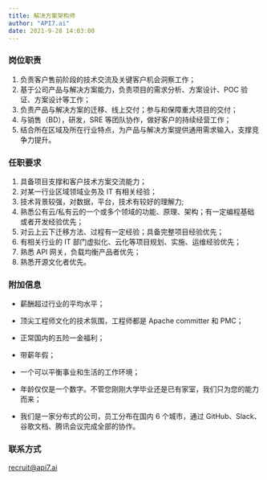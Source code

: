 ```yaml
---
title: 解决方案架构师
author: "API7.ai"
date: 2021-9-28 14:03:00
---
```


### 岗位职责

1. 负责客户售前阶段的技术交流及关键客户机会洞察工作；
2. 基于公司产品与解决方案能力，负责项目的需求分析、方案设计、POC 验证、方案设计等工作；
3. 负责产品与解决方案的迁移、线上交付；参与和保障重大项目的交付；
4. 与销售（BD），研发，SRE 等团队协作，做好客户的持续经营工作；
5. 结合所在区域及所在行业特点，为产品与解决方案提供通用需求输入，支撑竞争力提升。

### 任职要求

1. 具备项目支撑和客户技术方案交流能力；
2. 对某一行业区域领域业务及 IT 有相关经验；
3. 技术背景较强，对数据，平台，技术有较好的理解力;
4. 熟悉公有云/私有云的一个或多个领域的功能、原理、架构；有一定编程基础或者开发经验优先；
5. 对云上云下迁移方法、过程有一定经验；具备完整项目经验优先；
6. 有相关行业的 IT 部门虚拟化、云化等项目规划、实施、运维经验优先；
7. 熟悉 API 网关，负载均衡产品者优先；
8. 熟悉开源文化者优先。

### 附加信息

- 薪酬超过行业的平均水平；

- 顶尖工程师文化的技术氛围，工程师都是 Apache committer 和 PMC；

- 正常国内的五险一金福利；

- 带薪年假；

- 一个可以平衡事业和生活的工作环境；

- 年龄仅仅是一个数字。不管您刚刚大学毕业还是已有家室，我们只为您的能力而来；

- 我们是一家分布式的公司，员工分布在国内 6 个城市，通过 GitHub、Slack、谷歌文档、腾讯会议完成全部的协作。

### 联系方式

[recruit@api7.ai](mailto:recruit@api7.ai)
